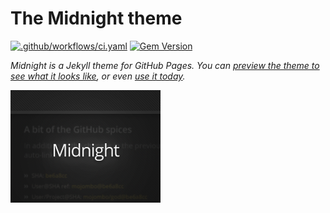 # The Midnight theme

[![.github/workflows/ci.yaml](https://github.com/pages-themes/midnight/actions/workflows/ci.yaml/badge.svg)](https://github.com/pages-themes/midnight/actions/workflows/ci.yaml) [![Gem Version](https://badge.fury.io/rb/jekyll-theme-midnight.svg)](https://badge.fury.io/rb/jekyll-theme-midnight)

*Midnight is a Jekyll theme for GitHub Pages. You can [preview the theme to see what it looks like](http://pages-themes.github.io/midnight), or even [use it today](#usage).*

![Thumbnail of Midnight](thumbnail.png)
